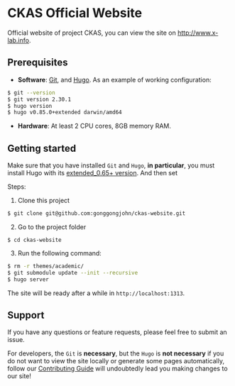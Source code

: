 # CKAS Official Website

 Official website of project CKAS, you can view the site on http://www.x-lab.info.

## Prerequisites

* **Software**: [Git][git-install], and [Hugo][hugo-install]. As an example of working configuration:
```bash
$ git --version
$ git version 2.30.1
$ hugo version
$ hugo v0.85.0+extended darwin/amd64
```

* **Hardware**: At least 2 CPU cores, 8GB memory RAM.

## Getting started

Make sure that you have installed `Git` and `Hugo`, **in particular**, you must install Hugo with its [extended_0.65+ version][hugo-version]. And then set

Steps:

1. Clone this project
```bash
$ git clone git@github.com:gonggongjohn/ckas-website.git
```

2. Go to the project folder
```
$ cd ckas-website
```

3. Run the following command:
```bash
$ rm -r themes/academic/
$ git submodule update --init --recursive
$ hugo server
```

The site will be ready after a while in `http://localhost:1313`.

## Support

If you have any questions or feature requests, please feel free to submit an issue.

For developers, the `Git` is **necessary**, but the `Hugo` is **not necessary** if you do not want to view the site locally or generate some pages automatically, follow our [Contributing Guide][CONTRIBUTING] will undoubtedly lead you making changes to our site!


[git-install]: https://git-scm.com/downloads

[hugo-install]: https://gohugo.io/getting-started/installing/#quick-install

[hugo-version]: https://github.com/gohugoio/hugo/releases

[CONTRIBUTING]: ./CONTRIBUTING.md
